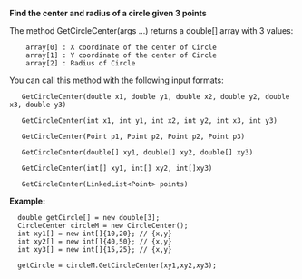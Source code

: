 
<b>Find the center and radius of a circle given 3 points</b>


The method GetCircleCenter(args ...) returns a double[] array with 3 values:

        array[0] : X coordinate of the center of Circle
        array[1] : Y coordinate of the center of Circle
        array[2] : Radius of Circle
        
  
  
  
  
You can call this method with the following input formats:

       GetCircleCenter(double x1, double y1, double x2, double y2, double x3, double y3)
       
       GetCircleCenter(int x1, int y1, int x2, int y2, int x3, int y3)
       
       GetCircleCenter(Point p1, Point p2, Point p2, Point p3)
       
       GetCircleCenter(double[] xy1, double[] xy2, double[] xy3)
       
       GetCircleCenter(int[] xy1, int[] xy2, int[]xy3)
       
       GetCircleCenter(LinkedList<Point> points)
       
       
<b> Example: </b>

      double getCircle[] = new double[3];
      CircleCenter circleM = new CircleCenter();
      int xy1[] = new int[]{10,20}; // {x,y}
      int xy2[] = new int[]{40,50}; // {x,y}
      int xy3[] = new int[]{15,25}; // {x,y}
    
      getCircle = circleM.GetCircleCenter(xy1,xy2,xy3);
